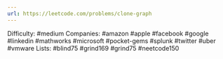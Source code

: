 ```yaml
---
url: https://leetcode.com/problems/clone-graph
---
```


Difficulty: #medium
Companies: #amazon #apple #facebook #google #linkedin #mathworks #microsoft #pocket-gems #splunk #twitter #uber #vmware
Lists: #blind75 #grind169 #grind75 #neetcode150